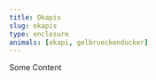 ```yaml
---
title: Okapis
slug: okapis
type: enclosure
animals: [okapi, gelbrueckenducker]
---
```

Some Content
